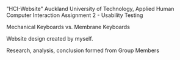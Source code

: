 "HCI-Website" 
Auckland University of Technology, Applied Human Computer Interaction Assignment 2 - Usability Testing

Mechanical Keyboards vs. Membrane Keyboards

Website design created by myself.

Research, analysis, conclusion formed from Group Members
